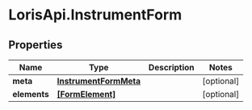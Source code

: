 # LorisApi.InstrumentForm

## Properties
Name | Type | Description | Notes
------------ | ------------- | ------------- | -------------
**meta** | [**InstrumentFormMeta**](InstrumentFormMeta.md) |  | [optional] 
**elements** | [**[FormElement]**](FormElement.md) |  | [optional] 


